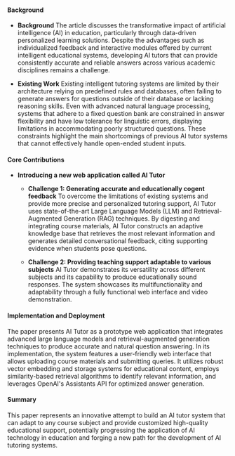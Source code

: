 #### Background
- **Background**
The article discusses the transformative impact of artificial intelligence (AI) in education, particularly through data-driven personalized learning solutions. Despite the advantages such as individualized feedback and interactive modules offered by current intelligent educational systems, developing AI tutors that can provide consistently accurate and reliable answers across various academic disciplines remains a challenge.

- **Existing Work**
Existing intelligent tutoring systems are limited by their architecture relying on predefined rules and databases, often failing to generate answers for questions outside of their database or lacking reasoning skills. Even with advanced natural language processing, systems that adhere to a fixed question bank are constrained in answer flexibility and have low tolerance for linguistic errors, displaying limitations in accommodating poorly structured questions. These constraints highlight the main shortcomings of previous AI tutor systems that cannot effectively handle open-ended student inputs.

#### Core Contributions
- **Introducing a new web application called AI Tutor**
  - **Challenge 1: Generating accurate and educationally cogent feedback**
    To overcome the limitations of existing systems and provide more precise and personalized tutoring support, AI Tutor uses state-of-the-art Large Language Models (LLM) and Retrieval-Augmented Generation (RAG) techniques. By digesting and integrating course materials, AI Tutor constructs an adaptive knowledge base that retrieves the most relevant information and generates detailed conversational feedback, citing supporting evidence when students pose questions.

  - **Challenge 2: Providing teaching support adaptable to various subjects**
    AI Tutor demonstrates its versatility across different subjects and its capability to produce educationally sound responses. The system showcases its multifunctionality and adaptability through a fully functional web interface and video demonstration.

#### Implementation and Deployment
The paper presents AI Tutor as a prototype web application that integrates advanced large language models and retrieval-augmented generation techniques to produce accurate and natural question answering. In its implementation, the system features a user-friendly web interface that allows uploading course materials and submitting queries. It utilizes robust vector embedding and storage systems for educational content, employs similarity-based retrieval algorithms to identify relevant information, and leverages OpenAI's Assistants API for optimized answer generation.

#### Summary
This paper represents an innovative attempt to build an AI tutor system that can adapt to any course subject and provide customized high-quality educational support, potentially progressing the application of AI technology in education and forging a new path for the development of AI tutoring systems.